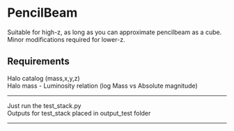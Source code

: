 # PencilBeam

Suitable for high-z, as long as you can approximate pencilbeam as a cube. Minor modifications required for lower-z.

## Requirements

Halo catalog (mass,x,y,z)  
Halo mass - Luminosity relation (log Mass vs Absolute magnitude)

----

Just run the test_stack.py  
Outputs for test_stack placed in output_test folder

----
